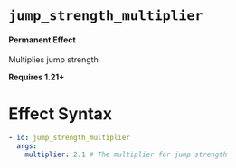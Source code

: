 # `jump_strength_multiplier`
#### Permanent Effect

Multiplies jump strength

**Requires 1.21+**

# Effect Syntax
```yaml
- id: jump_strength_multiplier
  args:
    multiplier: 2.1 # The multiplier for jump strength
```